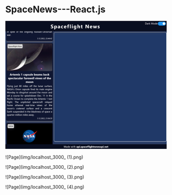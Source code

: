 # SpaceNews---React.js

![Page](img/localhost_3000_.png)

![Page](img/localhost_3000_ (1).png)

![Page](img/localhost_3000_ (2).png)

![Page](img/localhost_3000_ (3).png)

![Page](img/localhost_3000_ (4).png)
